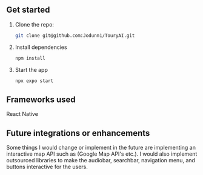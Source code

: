 
## Get started

1. Clone the repo:
   ```bash
   git clone git@github.com:Jodunn1/TouryAI.git
   ```

3. Install dependencies

   ```bash
   npm install
   ```

4. Start the app

   ```bash
   npx expo start
   ```


## Frameworks used

React Native


## Future integrations or enhancements

Some things I would change or implement in the future are implementing an interactive map API such as (Google Map API's etc.). 
I would also implement outsourced libraries to make the audiobar, searchbar, navigation menu, and buttons interactive for the users.
